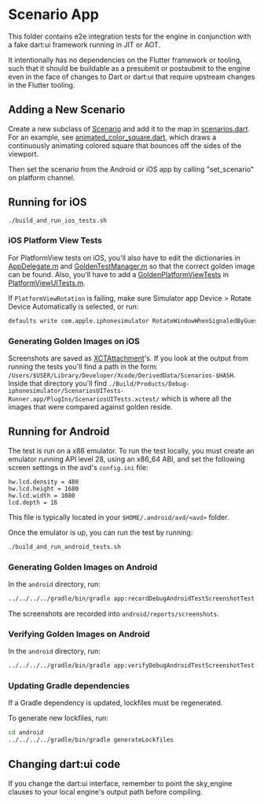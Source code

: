 # Scenario App

This folder contains e2e integration tests for the engine in conjunction with a
fake dart:ui framework running in JIT or AOT.

It intentionally has no dependencies on the Flutter framework or tooling, such
that it should be buildable as a presubmit or postsubmit to the engine even in
the face of changes to Dart or dart:ui that require upstream changes in the
Flutter tooling.

## Adding a New Scenario

Create a new subclass of [Scenario](https://github.com/flutter/engine/blob/5d9509ae056b04c30295df27f201f31af9777842/testing/scenario_app/lib/src/scenario.dart#L9)
and add it to the map in [scenarios.dart](https://github.com/flutter/engine/blob/db4d423ad9c6dad373618712690acd06b0a385fd/testing/scenario_app/lib/src/scenarios.dart#L22).
For an example, see [animated_color_square.dart](https://github.com/flutter/engine/blob/5d9509ae056b04c30295df27f201f31af9777842/testing/scenario_app/lib/src/animated_color_square.dart#L15),
which draws a continuously animating colored square that bounces off the sides
of the viewport.

Then set the scenario from the Android or iOS app by calling "set_scenario" on
platform channel.

## Running for iOS

```sh
./build_and_run_ios_tests.sh
```

### iOS Platform View Tests

For PlatformView tests on iOS, you'll also have to edit the dictionaries in
[AppDelegate.m](https://github.com/flutter/engine/blob/5d9509ae056b04c30295df27f201f31af9777842/testing/scenario_app/ios/Scenarios/Scenarios/AppDelegate.m#L29) and [GoldenTestManager.m](https://github.com/flutter/engine/blob/db4d423ad9c6dad373618712690acd06b0a385fd/testing/scenario_app/ios/Scenarios/ScenariosUITests/GoldenTestManager.m#L25) so that the correct golden image can be found.  Also, you'll have to add a [GoldenPlatformViewTests](https://github.com/flutter/engine/blob/5d9509ae056b04c30295df27f201f31af9777842/testing/scenario_app/ios/Scenarios/ScenariosUITests/GoldenPlatformViewTests.h#L18) in [PlatformViewUITests.m](https://github.com/flutter/engine/blob/af2ffc02b72af2a89242ca3c89e18269b1584ce5/testing/scenario_app/ios/Scenarios/ScenariosUITests/PlatformViewUITests.m).

If `PlatformViewRotation` is failing, make sure Simulator app Device > Rotate Device Automatically
is selected, or run:

```bash
defaults write com.apple.iphonesimulator RotateWindowWhenSignaledByGuest -int 1
```

### Generating Golden Images on iOS

Screenshots are saved as
[XCTAttachment](https://developer.apple.com/documentation/xctest/activities_and_attachments/adding_attachments_to_tests_and_activities?language=objc)'s.
If you look at the output from running the tests you'll find a path in the form:
`/Users/$USER/Library/Developer/Xcode/DerivedData/Scenarios-$HASH`.
Inside that directory you'll find
`./Build/Products/Debug-iphonesimulator/ScenariosUITests-Runner.app/PlugIns/ScenariosUITests.xctest/` which is where all the images that were
compared against golden reside.

## Running for Android

The test is run on a x86 emulator. To run the test locally, you must create an emulator running API level 28, using an x86_64 ABI, and set the following screen settings in the avd's `config.ini` file:

```
hw.lcd.density = 480
hw.lcd.height = 1680
hw.lcd.width = 1080
lcd.depth = 16
```

This file is typically located in your `$HOME/.android/avd/<avd>` folder.

Once the emulator is up, you can run the test by running:

```bash
./build_and_run_android_tests.sh
```

### Generating Golden Images on Android

In the `android` directory, run:

```bash
../../../../gradle/bin/gradle app:recordDebugAndroidTestScreenshotTest
```

The screenshots are recorded into `android/reports/screenshots`.

### Verifying Golden Images on Android

In the `android` directory, run:

```bash
../../../../gradle/bin/gradle app:verifyDebugAndroidTestScreenshotTest
```

### Updating Gradle dependencies

If a Gradle dependency is updated, lockfiles must be regenerated.

To generate new lockfiles, run:

```bash
cd android
../../../../gradle/bin/gradle generateLockfiles
```

## Changing dart:ui code

If you change the dart:ui interface, remember to point the sky_engine
clauses to your local engine's output path before compiling.